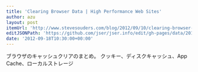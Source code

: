 ```yaml
---
title: 'Clearing Browser Data | High Performance Web Sites'
author: azu
layout: post
itemUrl: 'http://www.stevesouders.com/blog/2012/09/10/clearing-browser-data/'
editJSONPath: 'https://github.com/jser/jser.info/edit/gh-pages/data/2012/09/index.json'
date: '2012-09-18T10:30:00+00:00'
---
```

ブラウザのキャッシュクリアのまとめ。
クッキー、ディスクキャッシュ、App Cache、ローカルストレージ
